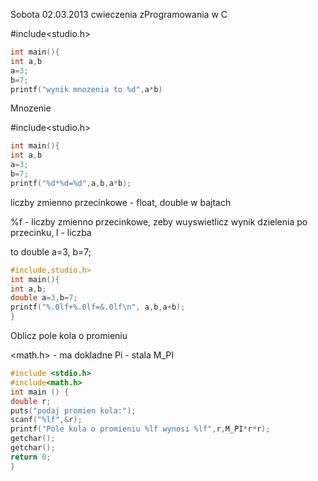 Sobota 02.03.2013 cwieczenia  zProgramowania w C

#include<studio.h>
```c
int main(){
int a,b
a=3;
b=7;
printf("wynik mnozenia to %d",a*b)

```
Mnozenie

#include<studio.h>
```c
int main(){
int a,b
a=3;
b=7;
printf("%d*%d=%d",a,b,a*b);
```

liczby zmienno przecinkowe - float, double w bajtach

%f - liczby zmienno przecinkowe, zeby wuyswietlicz wynik dzielenia po przecinku, l - liczba

to double a=3, b=7;

```c
#include,studio.h>
int main(){
int a,b;
double a=3,b=7;
printf("%.0lf+%.0lf=&.0lf\n", a,b,a+b);
}
```

Oblicz pole kola o promieniu

<math.h>  - ma dokladne Pi - stala M_PI

```c
#include <stdio.h>
#include<math.h>
int main () {
double r;
puts("podaj promien kola:");
scanf("%lf",&r);
printf("Pole kola o promieniu %lf wynosi %lf",r,M_PI*r*r);
getchar();
getchar();
return 0;
}
